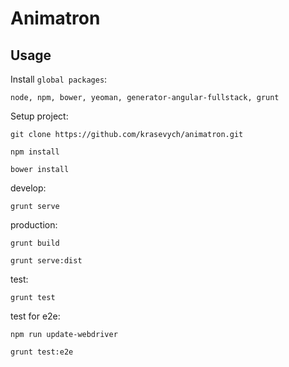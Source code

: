 # Animatron
## Usage

Install `global packages`:
```
node, npm, bower, yeoman, generator-angular-fullstack, grunt
```

Setup project:
```
git clone https://github.com/krasevych/animatron.git

npm install

bower install

```

develop:
````
grunt serve

````
production:
````
grunt build

grunt serve:dist

````

test:
````
grunt test

````

test for e2e:
````
npm run update-webdriver

grunt test:e2e
````
